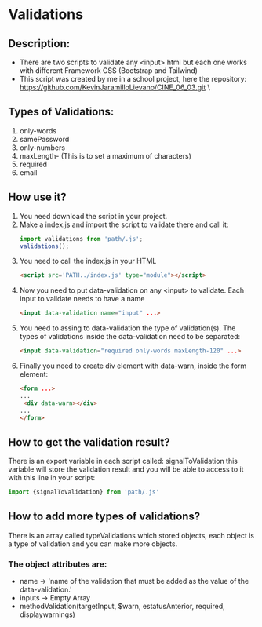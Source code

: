# Validations 
 

## Description:
 - There are two scripts to validate any &lt;input> html but each one works with different Framework CSS (Bootstrap and Tailwind)
 - This script was created by me in a school project, here the repository: https://github.com/KevinJaramilloLievano/CINE_06_03.git \
 
## Types of Validations:
1. only-words
2. samePassword
3. only-numbers
4. maxLength- (This is to set a maximum of characters)
5. required
6. email



## How use it?
1. You need download the script in your project.
2. Make a index.js and import the script to validate there and call it:
   ```javascript
   import validations from 'path/.js';
   validations();
   ```
3. You need to call the index.js in your HTML
   ```html
   <script src='PATH../index.js' type="module"></script>
   ```
4. Now you need to put data-validation on any &lt;input> to validate. Each input to validate needs to have a name
   ```html
   <input data-validation name="input" ...>
   ```
5. You need to assing to data-validation the type of validation(s). The types of validations inside the data-validation need to be separated:
   ```html
   <input data-validation="required only-words maxLength-120" ...>
   ```
6. Finally you need to create div element with data-warn, inside the form element:
   ```html
   <form ...>
   ...
    <div data-warn></div>
   ...
   </form>
   ```


## How to get the validation result?
There is an export variable in each script called: signalToValidation this variable will store
the validation result and you will be able to access to it with this line in your script:
```javascript
import {signalToValidation} from 'path/.js'
```


## How to add more types of validations?
There is an array called typeValidations which stored objects, each object is a type of validation
and you can make more objects.



### The object attributes are:
- name -> 'name of the validation that must be added as the value of the data-validation.'
- inputs -> Empty Array
- methodValidation(targetInput, $warn, estatusAnterior, required, displaywarnings)
